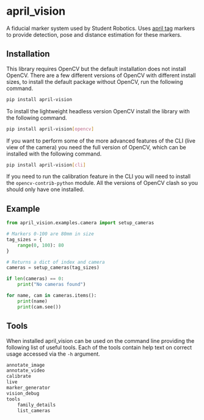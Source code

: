 # april_vision

A fiducial marker system used by Student Robotics.
Uses [april tag](https://april.eecs.umich.edu/software/apriltag) markers to provide detection, pose and distance estimation for these markers.

## Installation

This library requires OpenCV but the default installation does not install OpenCV. There are a few different versions of OpenCV with different install sizes, to install the default package without OpenCV, run the following command.

```bash
pip install april-vision
```

To install the lightweight headless version OpenCV install the library with the following command.

```bash
pip install april-vision[opencv]
```

If you want to perform some of the more advanced features of the CLI (live view of the camera) you need the full version of OpenCV, which can be installed with the following command.

```bash
pip install april-vision[cli]
```

If you need to run the calibration feature in the CLI you will need to install the `opencv-contrib-python` module. All the versions of OpenCV clash so you should only have one installed.

## Example

```python
from april_vision.examples.camera import setup_cameras

# Markers 0-100 are 80mm in size
tag_sizes = {
    range(0, 100): 80
}

# Returns a dict of index and camera
cameras = setup_cameras(tag_sizes)

if len(cameras) == 0:
    print("No cameras found")

for name, cam in cameras.items():
    print(name)
    print(cam.see())
```

## Tools

When installed april_vision can be used on the command line providing the following list of useful tools. Each of the tools contain help text on correct usage accessed via the `-h` argument.

```bash
annotate_image
annotate_video
calibrate
live
marker_generator
vision_debug
tools
    family_details
    list_cameras
```
